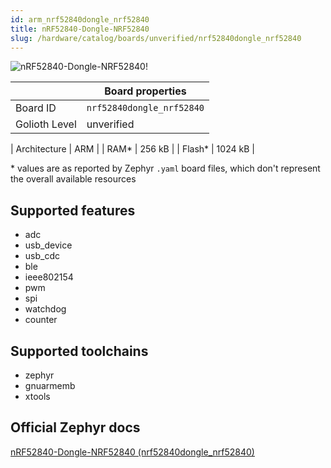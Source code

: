 ```yaml
---
id: arm_nrf52840dongle_nrf52840
title: nRF52840-Dongle-NRF52840
slug: /hardware/catalog/boards/unverified/nrf52840dongle_nrf52840
---
```


[//]: # (This is an auto-generated file, do not edit! Changes to it will be lost upon re-generation)

![nRF52840-Dongle-NRF52840!](/img/boards/arm/nrf52840dongle_nrf52840.jpg "nRF52840-Dongle-NRF52840")

|                | Board properties     |
| -------------  | -------------------- |
| Board ID       | `nrf52840dongle_nrf52840` |
| Golioth Level  | unverified       |

| Architecture   | ARM |
| RAM*           | 256 kB |
| Flash*         | 1024 kB |

\* values are as reported by Zephyr `.yaml` board files, which don't represent the overall available resources



## Supported features

* adc
* usb_device
* usb_cdc
* ble
* ieee802154
* pwm
* spi
* watchdog
* counter

## Supported toolchains

* zephyr
* gnuarmemb
* xtools

## Official Zephyr docs

[nRF52840-Dongle-NRF52840 (nrf52840dongle_nrf52840)](https://docs.zephyrproject.org/latest/boards/arm/nrf52840dongle_nrf52840/doc/index.html)
